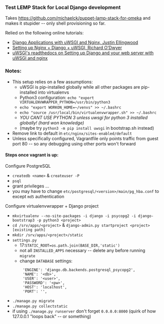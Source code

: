 ### Test LEMP Stack for Local Django development

Takes <https://github.com/michaelck/puppet-lamp-stack-for-omeka> and makes it stupider -- only shell provisioning so far.

Relied on the following online tutorials:

- [Django Applications with uWSGI and Nginx, Justin Ellingwood](https://www.digitalocean.com/community/tutorials/how-to-serve-django-applications-with-uwsgi-and-nginx-on-ubuntu-14-04)
- [Setting up Nginx + Django + uWSGI, Richard O'Dwyer](http://blog.richard.do/index.php/2013/04/setting-up-nginx-django-uwsgi-a-tutorial-that-actually-works/)
- [uWSGI's readthedocs on Setting up Django and your web server with uWSGI and nginx](http://uwsgi-docs.readthedocs.org/en/latest/tutorials/Django_and_nginx.html)

### Notes:

- This setup relies on a few assumptions:
  - uWSGI is pip-installed globally while all other packages are pip-installed into virtualenvs
  - Python3 configuration: `echo "export VIRTUALENVWRAPPER_PYTHON=/usr/bin/python3`
  - `echo "export WORKON_HOME=~/venvs" >> ~/.bashrc`
  - `echo "source /usr/local/bin/virtualenvwrapper.sh" >> ~/.bashrc`
  - *YOU CANT USE PYTHON 3 unless uwsgi for python 3 installed globally! (hard won knowledge)*
  - (maybe try `python3 -m pip install uwsgi` in bootstrap.sh instead)
- Remove link to default in `etc/nginx/sites-enabled/default`
- Unless specifically configured, Vagrantfile only points traffic from guest port 80 -- so any debugging using other ports won't forward

#### Steps once vagrant is up:
Configure PostgreSQL
- `createdb <name>` & `createuser -P`
- `psql`
- grant privileges ...
- you may have to change `etc/postgresql/<version>/main/pg_hba.conf` to except `md5` authentication

Configure virtualenvwrapper + Django project 
- `mkvirtualenv --no-site-packages -i django -i psycopg2 -i django-bootstrap3 -p python3 <project>`
- `cd /srv/apps/<project>` & `django-admin.py startproject <project> [existing path]`
- `mkdir /srv/apps/<project>/static`
- `settings.py`
  - 17:`STATIC_ROOT=os.path.join(BASE_DIR,'static')`
  - not all `INSTALLED_APPS` necessary -- delete any before running `migrate`
  - change `DATABASE` settings:
```
        'ENGINE': 'django.db.backends.postgresql_psycopg2',
        'NAME': '<db>',
        'USER': '<user>',
        'PASSWORD': '<pw>',
        'HOST': 'localhost',
        'PORT': '',
```
- `./manage.py migrate`
- `./manage.py collectstatic`
- if using `./manage.py runserver` don't forget `0.0.0.0:8000` (quirk of how 127.0.0.1 "loops back" -- or something)
